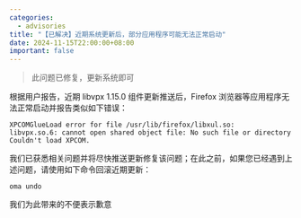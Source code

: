 ```yaml
---
categories:
  - advisories
title: "【已解决】近期系统更新后，部分应用程序可能无法正常启动"
date: 2024-11-15T22:00:00+08:00
important: false
---
```

> 此问题已修复，更新系统即可

根据用户报告，近期 libvpx 1.15.0 组件更新推送后，Firefox 浏览器等应用程序无法正常启动并报告类似如下错误：
```
XPCOMGlueLoad error for file /usr/lib/firefox/libxul.so:
libvpx.so.6: cannot open shared object file: No such file or directory
Couldn't load XPCOM.
```
我们已获悉相关问题并将尽快推送更新修复该问题；在此之前，如果您已经遇到上述问题，请使用如下命令回滚近期更新：
```
oma undo
```
我们为此带来的不便表示歉意
